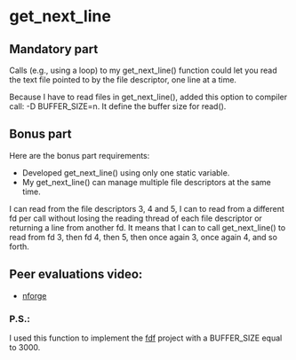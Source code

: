 # get_next_line

## Mandatory part

Calls (e.g., using a loop) to my get_next_line() function could let you read the text file pointed to by the file descriptor, one line at a time.

Because I have to read files in get_next_line(), added this option to compiler call: -D BUFFER_SIZE=n. It define the buffer size for read().

## Bonus part

Here are the bonus part requirements:

   - Developed get_next_line() using only one static variable.
   - My get_next_line() can manage multiple file descriptors at the same time.

I can read from the file descriptors 3, 4 and 5, I can to read from a different fd per call without losing the reading thread of each file descriptor or returning a line from another fd.
It means that I can to call get_next_line() to read from fd 3, then fd 4, then 5, then once again 3, once again 4, and so forth.

## Peer evaluations video:
 - [nforge](https://youtu.be/7BLnm9zuGSM)

### P.S.:
I used this function to implement the [fdf](https://github.com/tema-skakun/fdf) project with a BUFFER_SIZE equal to 3000.
